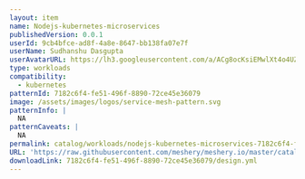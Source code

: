 ```yaml
---
layout: item
name: Nodejs-kubernetes-microservices
publishedVersion: 0.0.1
userId: 9cb4bfce-ad8f-4a8e-8647-bb138fa07e7f
userName: Sudhanshu Dasgupta
userAvatarURL: https://lh3.googleusercontent.com/a/ACg8ocKsiEMwlXt4o4UZEKifgZtLFGZMxetGW979Xj_Dk3G6wAxu_KF8=s360-c-no
type: workloads
compatibility:
  - kubernetes
patternId: 7182c6f4-fe51-496f-8890-72ce45e36079
image: /assets/images/logos/service-mesh-pattern.svg
patternInfo: |
  NA
patternCaveats: |
  NA
permalink: catalog/workloads/nodejs-kubernetes-microservices-7182c6f4-fe51-496f-8890-72ce45e36079.html
URL: 'https://raw.githubusercontent.com/meshery/meshery.io/master/catalog/7182c6f4-fe51-496f-8890-72ce45e36079/0.0.1/design.yml'
downloadLink: 7182c6f4-fe51-496f-8890-72ce45e36079/design.yml
---
```

